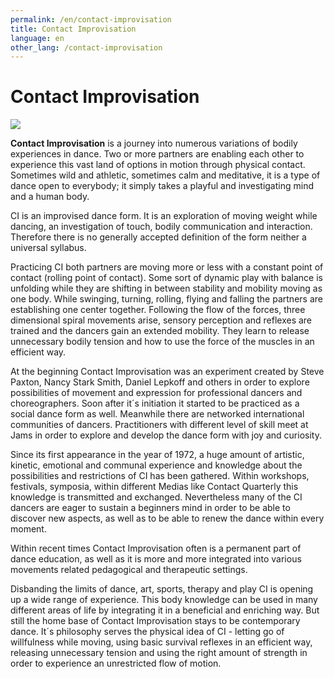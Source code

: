```yaml
---
permalink: /en/contact-improvisation
title: Contact Improvisation
language: en
other_lang: /contact-improvisation
---
```

# Contact Improvisation

![](/assets/uploads/home_1940-2.jpg)

**Contact Improvisation** is a journey into numerous variations of bodily experiences in dance. Two or more partners are enabling each other to experience this vast land of options in motion through physical contact. Sometimes wild and athletic, sometimes calm and meditative, it is a type of dance open to everybody; it simply takes a playful and investigating mind and a human body.

CI is an improvised dance form. It is an exploration of moving weight while dancing, an investigation of touch, bodily communication and interaction. Therefore there is no generally accepted definition of the form neither a universal syllabus.

Practicing CI both partners are moving more or less with a constant point of contact (rolling point of contact). Some sort of dynamic play with balance is unfolding while they are shifting in between stability and mobility moving as one body. While swinging, turning, rolling, flying and falling the partners are establishing one center together. Following the flow of the forces, three dimensional spiral movements arise, sensory perception and reflexes are trained and the dancers gain an extended mobility. They learn to release unnecessary bodily tension and how to use the force of the muscles in an efficient way.

At the beginning Contact Improvisation was an experiment created by Steve Paxton, Nancy Stark Smith, Daniel Lepkoff and others in order to explore possibilities of movement and expression for professional dancers and choreographers. Soon after it´s initiation it started to be practiced as a social dance form as well. Meanwhile there are networked international communities of dancers. Practitioners with different level of skill meet at Jams in order to explore and develop the dance form with joy and curiosity.

Since its first appearance in the year of 1972, a huge amount of artistic, kinetic, emotional and communal experience and knowledge about the possibilities and restrictions of CI has been gathered. Within workshops, festivals, symposia, within different Medias like Contact Quarterly this knowledge is transmitted and exchanged. Nevertheless many of the CI dancers are eager to sustain a beginners mind in order to be able to discover new aspects, as well as to be able to renew the dance within every moment.

Within recent times Contact Improvisation often is a permanent part of dance education, as well as it is more and more integrated into various movements related pedagogical and therapeutic settings.

Disbanding the limits of dance, art, sports, therapy and play CI is opening up a wide range of experience. This body knowledge can be used in many different areas of life by integrating it in a beneficial and enriching way. But still the home base of Contact Improvisation stays to be contemporary dance. It´s philosophy serves the physical idea of CI - letting go of willfulness while moving, using basic survival reflexes in an efficient way, releasing unnecessary tension and using the right amount of strength in order to experience an unrestricted flow of motion.